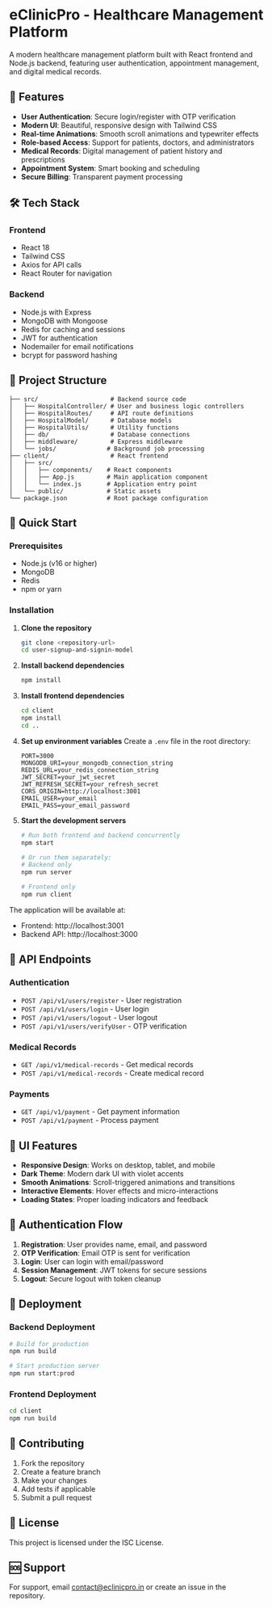 # eClinicPro - Healthcare Management Platform

A modern healthcare management platform built with React frontend and Node.js backend, featuring user authentication, appointment management, and digital medical records.

## 🚀 Features

- **User Authentication**: Secure login/register with OTP verification
- **Modern UI**: Beautiful, responsive design with Tailwind CSS
- **Real-time Animations**: Smooth scroll animations and typewriter effects
- **Role-based Access**: Support for patients, doctors, and administrators
- **Medical Records**: Digital management of patient history and prescriptions
- **Appointment System**: Smart booking and scheduling
- **Secure Billing**: Transparent payment processing

## 🛠️ Tech Stack

### Frontend
- React 18
- Tailwind CSS
- Axios for API calls
- React Router for navigation

### Backend
- Node.js with Express
- MongoDB with Mongoose
- Redis for caching and sessions
- JWT for authentication
- Nodemailer for email notifications
- bcrypt for password hashing

## 📁 Project Structure

```
├── src/                    # Backend source code
│   ├── HospitalController/ # User and business logic controllers
│   ├── HospitalRoutes/     # API route definitions
│   ├── HospitalModel/      # Database models
│   ├── HospitalUtils/      # Utility functions
│   ├── db/                 # Database connections
│   ├── middleware/         # Express middleware
│   └── jobs/              # Background job processing
├── client/                 # React frontend
│   ├── src/
│   │   ├── components/    # React components
│   │   ├── App.js         # Main application component
│   │   └── index.js       # Application entry point
│   └── public/            # Static assets
└── package.json           # Root package configuration
```

## 🚀 Quick Start

### Prerequisites
- Node.js (v16 or higher)
- MongoDB
- Redis
- npm or yarn

### Installation

1. **Clone the repository**
   ```bash
   git clone <repository-url>
   cd user-signup-and-signin-model
   ```

2. **Install backend dependencies**
   ```bash
   npm install
   ```

3. **Install frontend dependencies**
   ```bash
   cd client
   npm install
   cd ..
   ```

4. **Set up environment variables**
   Create a `.env` file in the root directory:
   ```env
   PORT=3000
   MONGODB_URI=your_mongodb_connection_string
   REDIS_URL=your_redis_connection_string
   JWT_SECRET=your_jwt_secret
   JWT_REFRESH_SECRET=your_refresh_secret
   CORS_ORIGIN=http://localhost:3001
   EMAIL_USER=your_email
   EMAIL_PASS=your_email_password
   ```

5. **Start the development servers**
   ```bash
   # Run both frontend and backend concurrently
   npm start
   
   # Or run them separately:
   # Backend only
   npm run server
   
   # Frontend only
   npm run client
   ```

The application will be available at:
- Frontend: http://localhost:3001
- Backend API: http://localhost:3000

## 🔧 API Endpoints

### Authentication
- `POST /api/v1/users/register` - User registration
- `POST /api/v1/users/login` - User login
- `POST /api/v1/users/logout` - User logout
- `POST /api/v1/users/verifyUser` - OTP verification

### Medical Records
- `GET /api/v1/medical-records` - Get medical records
- `POST /api/v1/medical-records` - Create medical record

### Payments
- `GET /api/v1/payment` - Get payment information
- `POST /api/v1/payment` - Process payment

## 🎨 UI Features

- **Responsive Design**: Works on desktop, tablet, and mobile
- **Dark Theme**: Modern dark UI with violet accents
- **Smooth Animations**: Scroll-triggered animations and transitions
- **Interactive Elements**: Hover effects and micro-interactions
- **Loading States**: Proper loading indicators and feedback

## 🔐 Authentication Flow

1. **Registration**: User provides name, email, and password
2. **OTP Verification**: Email OTP is sent for verification
3. **Login**: User can login with email/password
4. **Session Management**: JWT tokens for secure sessions
5. **Logout**: Secure logout with token cleanup

## 🚀 Deployment

### Backend Deployment
```bash
# Build for production
npm run build

# Start production server
npm run start:prod
```

### Frontend Deployment
```bash
cd client
npm run build
```

## 🤝 Contributing

1. Fork the repository
2. Create a feature branch
3. Make your changes
4. Add tests if applicable
5. Submit a pull request

## 📝 License

This project is licensed under the ISC License.

## 🆘 Support

For support, email contact@eclinicpro.in or create an issue in the repository.